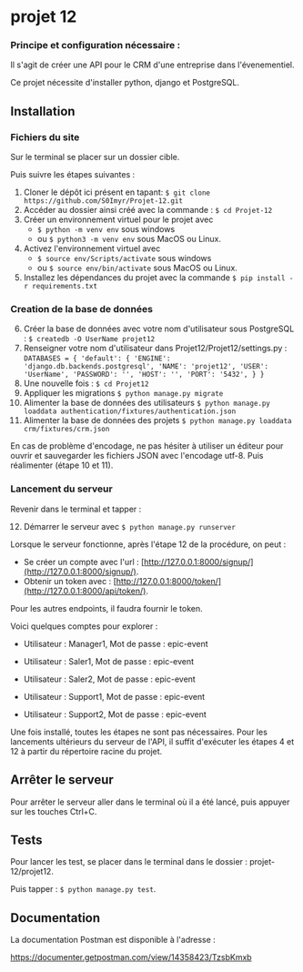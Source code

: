 # projet 12


### Principe et configuration nécessaire :
Il s'agit de créer une API pour le CRM d'une entreprise dans l'évenementiel.

Ce projet nécessite d'installer python, django et PostgreSQL.

## Installation
### Fichiers du site
Sur le terminal se placer sur un dossier cible.

Puis suivre les étapes suivantes :
1. Cloner le dépôt ici présent en tapant: `$ git clone https://github.com/S0Imyr/Projet-12.git`
2. Accéder au dossier ainsi créé avec la commande : `$ cd Projet-12`
3. Créer un environnement virtuel pour le projet avec 
    - `$ python -m venv env` sous windows 
    - ou `$ python3 -m venv env` sous MacOS ou Linux.
4. Activez l'environnement virtuel avec 
    - `$ source env/Scripts/activate` sous windows 
    - ou `$ source env/bin/activate` sous MacOS ou Linux.
5. Installez les dépendances du projet avec la commande `$ pip install -r requirements.txt`


### Creation de la base de données

6. Créer la base de données avec votre nom d'utilisateur sous PostgreSQL : `$ createdb -O UserName projet12`
7. Renseigner votre nom d'utilisateur dans Projet12/Projet12/settings.py :
`DATABASES = {
    'default': {
        'ENGINE': 'django.db.backends.postgresql',
        'NAME': 'projet12',
        'USER': 'UserName',
        'PASSWORD': '',
        'HOST': '',
        'PORT': '5432',
    }
}`
8. Une nouvelle fois : `$ cd Projet12`
9. Appliquer les migrations `$ python manage.py migrate`
10. Alimenter la base de données des utilisateurs `$ python manage.py loaddata authentication/fixtures/authentication.json`
11. Alimenter la base de données des projets `$ python manage.py loaddata crm/fixtures/crm.json`

En cas de problème d'encodage, ne pas hésiter à utiliser un éditeur pour ouvrir et sauvegarder les fichiers JSON avec l'encodage utf-8. Puis réalimenter (étape 10 et 11).

### Lancement du serveur
Revenir dans le terminal et tapper :

12. Démarrer le serveur avec `$ python manage.py runserver`

Lorsque le serveur fonctionne, après l'étape 12 de la procédure, on peut :
 - Se créer un compte avec l'url : [http://127.0.0.1:8000/signup/](http://127.0.0.1:8000/signup/).
 - Obtenir un token avec : [http://127.0.0.1:8000/token/](http://127.0.0.1:8000/api/token/).

Pour les autres endpoints, il faudra fournir le token.

Voici quelques comptes pour explorer :

  - Utilisateur : Manager1, 
  Mot de passe : epic-event

  - Utilisateur : Saler1, 
  Mot de passe : epic-event

  - Utilisateur : Saler2, 
  Mot de passe : epic-event

  - Utilisateur : Support1, 
  Mot de passe : epic-event

  - Utilisateur : Support2, 
  Mot de passe : epic-event


Une fois installé, toutes les étapes ne sont pas nécessaires. Pour les lancements ultérieurs du serveur de l'API, il suffit d'exécuter les étapes 4 et 12 à partir du répertoire racine du projet.

## Arrêter le serveur

Pour arrêter le serveur aller dans le terminal où il a été lancé, puis appuyer sur les touches Ctrl+C.

## Tests

Pour lancer les test, se placer dans le terminal dans le dossier : projet-12/projet12.

Puis tapper : `$ python manage.py test`.

## Documentation

La documentation Postman est disponible à l'adresse :

https://documenter.getpostman.com/view/14358423/TzsbKmxb
